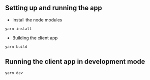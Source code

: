 Setting up and running the app
------------
- Install the node modules

```
yarn install
```
- Building the client app

```
yarn build
```

Running the client app in development mode
------------
```
yarn dev
```
